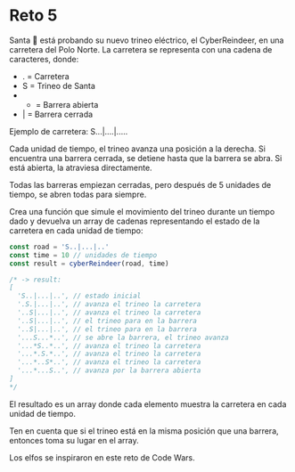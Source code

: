 # Reto 5

Santa 🎅 está probando su nuevo trineo eléctrico, el CyberReindeer, en una carretera del Polo Norte. La carretera se representa con una cadena de caracteres, donde:

- . = Carretera
- S = Trineo de Santa
- - = Barrera abierta
- | = Barrera cerrada

Ejemplo de carretera: S...|....|.....

Cada unidad de tiempo, el trineo avanza una posición a la derecha. Si encuentra una barrera cerrada, se detiene hasta que la barrera se abra. Si está abierta, la atraviesa directamente.

Todas las barreras empiezan cerradas, pero después de 5 unidades de tiempo, se abren todas para siempre.

Crea una función que simule el movimiento del trineo durante un tiempo dado y devuelva un array de cadenas representando el estado de la carretera en cada unidad de tiempo:

```js
const road = 'S..|...|..'
const time = 10 // unidades de tiempo
const result = cyberReindeer(road, time)

/* -> result:
[
  'S..|...|..', // estado inicial
  '.S.|...|..', // avanza el trineo la carretera
  '..S|...|..', // avanza el trineo la carretera
  '..S|...|..', // el trineo para en la barrera
  '..S|...|..', // el trineo para en la barrera
  '...S...*..', // se abre la barrera, el trineo avanza
  '...*S..*..', // avanza el trineo la carretera
  '...*.S.*..', // avanza el trineo la carretera
  '...*..S*..', // avanza el trineo la carretera
  '...*...S..', // avanza por la barrera abierta
]
*/
```

El resultado es un array donde cada elemento muestra la carretera en cada unidad de tiempo.

Ten en cuenta que si el trineo está en la misma posición que una barrera, entonces toma su lugar en el array.

Los elfos se inspiraron en este reto de Code Wars.
